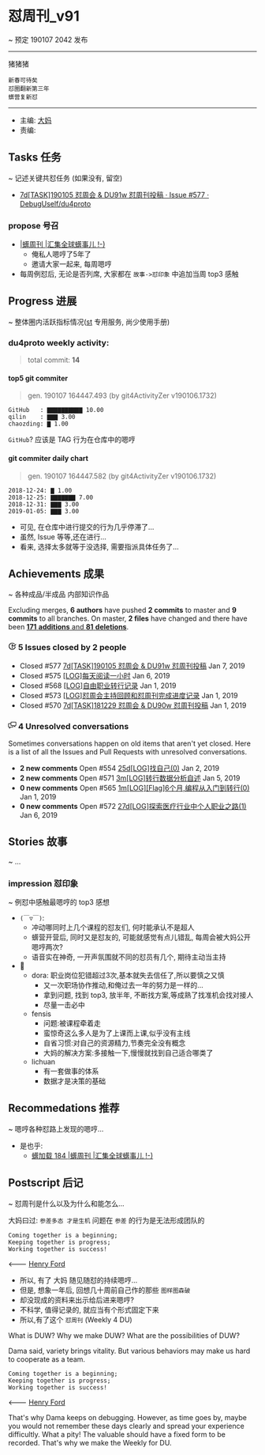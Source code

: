 # 怼周刊_v91
~ 预定 190107 2042 发布

-----------------------------------------

猪猪猪

    新春可待矣
    怼圈翻新第三年
    蠎营复新怼


-----------------------------------------

- 主编: [大妈](http://du.zoomquiet.io/2014-02/ac0-zq/)
- 责编:


## Tasks 任务 
~ 记述关键共怼任务 (如果没有, 留空)

- [7d[TASK]190105 怼周会 & DU91w 怼周刊投稿 · Issue #577 · DebugUself/du4proto](https://github.com/DebugUself/du4proto/issues/577)

### propose 号召

- [|蠎周刊 |汇集全球蠎事儿 !-)](http://weekly.pychina.org/archives.html)
    + 俺私人嗯哼了5年了
    + 邀请大家一起来, 每周嗯哼
- 每周例怼后, 无论是否列席, 大家都在 `故事->怼印象` 中追加当周 top3 感触


## Progress 进展 
~ 整体圈内活跃指标情况([st](https://github.com/DebugUself/du4proto/tree/DU_tools/st) 专用服务, 尚少使用手册)

### du4proto weekly activity:
> total commit: **14**

#### top5 git commiter
> gen. 190107 164447.493 (by git4ActivityZer v190106.1732)


    GitHub   : ▇▇▇▇▇▇▇▇▇▇ 10.00
    qilin    : ▇▇▇ 3.00 
    chaozding: ▇ 1.00 

`GitHub`? 应该是 TAG 行为在仓库中的嗯哼

#### git commiter daily chart
> gen. 190107 164447.582 (by git4ActivityZer v190106.1732)


    2018-12-24: ▇ 1.00 
    2018-12-25: ▇▇▇▇▇▇▇ 7.00 
    2018-12-31: ▇▇▇ 3.00 
    2019-01-05: ▇▇▇ 3.00 


- 可见, 在仓库中进行提交的行为几乎停滞了...
- 虽然, Issue 等等,还在进行...
- 看来, 选择太多就等于没选择, 需要指派具体任务了...

## Achievements 成果 
~ 各种成品/半成品 内部知识作品


   
  

<div class="authors-and-code">
      <div class="section diffstat-summary v-align-top pt-3">
        Excluding merges, <strong>6 authors</strong>
        have pushed
        <strong><span class="text-emphasized">2</span> commits</strong> to master and
        <strong><span class="text-emphasized">9</span> commits</strong>
        to all branches.
        On master, <strong>2 files</strong>
        have changed and there have been
        <a href="/DebugUself/du4proto/compare/master@%7B1546249927%7D...master" class="lines-changed">
          <strong class="insertions">171</strong> <strong>additions</strong> and
          <strong class="deletions">81</strong> <strong>deletions</strong></a>.
      </div>
      <div class="section v-align-top pt-2">
        <div class="js-graph graph-canvas pulse-authors-graph" data-graph-name="pulse-authors"
            data-url="https://github.com/DebugUself/du4proto/pulse_committer_data">
          <img class="graph-loading dots" src="https://github.githubassets.com/images/spinners/octocat-spinner-128.gif" alt="">
        </div>
      </div>
    </div>




<div id="issues" class="pulse-section">
    <h3 class="conversation-list-heading" id="closed-issues">
      <span class="inner">
        <svg class="octicon octicon-issue-closed" viewBox="0 0 16 16" version="1.1" width="16" height="16" aria-hidden="true"><path fill-rule="evenodd" d="M7 10h2v2H7v-2zm2-6H7v5h2V4zm1.5 1.5l-1 1L12 9l4-4.5-1-1L12 7l-1.5-1.5zM8 13.7A5.71 5.71 0 0 1 2.3 8c0-3.14 2.56-5.7 5.7-5.7 1.83 0 3.45.88 4.5 2.2l.92-.92A6.947 6.947 0 0 0 8 1C4.14 1 1 4.14 1 8s3.14 7 7 7 7-3.14 7-7l-1.52 1.52c-.66 2.41-2.86 4.19-5.48 4.19v-.01z"/></svg>
        <span class="text-emphasized">5</span> Issues
        closed by <span class="text-emphasized">2</span> people
      </span>
    </h3>
    <ul class="simple-conversation-list varied-states">
      <li>
        <span class="State State--red">Closed</span>
        <span class="num">#577</span>
        <a href="/DebugUself/du4proto/issues/577" class="title">7d[TASK]190105 怼周会 &amp; DU91w 怼周刊投稿</a>
        <relative-time datetime="2019-01-07T01:01:51Z">Jan 7, 2019</relative-time>
      </li>
      <li>
        <span class="State State--red">Closed</span>
        <span class="num">#575</span>
        <a href="/DebugUself/du4proto/issues/575" class="title">[LOG]每天阅读一小时</a>
        <relative-time datetime="2019-01-06T09:35:58Z">Jan 6, 2019</relative-time>
      </li>
      <li>
        <span class="State State--red">Closed</span>
        <span class="num">#568</span>
        <a href="/DebugUself/du4proto/issues/568" class="title">[LOG]自由职业转行记录</a>
        <relative-time datetime="2019-01-01T12:58:33Z">Jan 1, 2019</relative-time>
      </li>
      <li>
        <span class="State State--red">Closed</span>
        <span class="num">#573</span>
        <a href="/DebugUself/du4proto/issues/573" class="title">[LOG]怼周会主持回顾和怼周刊完成进度记录</a>
        <relative-time datetime="2018-12-31T16:52:36Z">Jan 1, 2019</relative-time>
      </li>
      <li>
        <span class="State State--red">Closed</span>
        <span class="num">#570</span>
        <a href="/DebugUself/du4proto/issues/570" class="title">7d[TASK]181229 怼周会 &amp; DU90w 怼周刊投稿</a>
        <relative-time datetime="2018-12-31T16:52:26Z">Jan 1, 2019</relative-time>
      </li>
    </ul>

    
<div id="active_discussions" class="pulse-section">
  <h3 class="conversation-list-heading">
    <span class="inner">
      <svg class="octicon octicon-comment-discussion" viewBox="0 0 16 16" version="1.1" width="16" height="16" aria-hidden="true"><path fill-rule="evenodd" d="M15 1H6c-.55 0-1 .45-1 1v2H1c-.55 0-1 .45-1 1v6c0 .55.45 1 1 1h1v3l3-3h4c.55 0 1-.45 1-1V9h1l3 3V9h1c.55 0 1-.45 1-1V2c0-.55-.45-1-1-1zM9 11H4.5L3 12.5V11H1V5h4v3c0 .55.45 1 1 1h3v2zm6-3h-2v1.5L11.5 8H6V2h9v6z"/></svg>
      <span class="text-emphasized">4</span>
      Unresolved conversations
    </span>
  </h3>
  <p>
    Sometimes conversations happen on old items that aren't yet closed.
    Here is a list of all the Issues and Pull Requests with unresolved
    conversations.
  </p>

  <ul class="simple-conversation-list varied-states">
    <li>
      <strong class="meta">2 new comments</strong>
      <span class="State State--green">Open</span>
      <span class="num">#554</span>
      <a href="https://github.com/DebugUself/du4proto/issues/554" class="title">25d[LOG]找自己(0)</a>
      <relative-time datetime="2019-01-02T02:42:19Z">Jan 2, 2019</relative-time>
    </li>
    <li>
      <strong class="meta">2 new comments</strong>
      <span class="State State--green">Open</span>
      <span class="num">#571</span>
      <a href="https://github.com/DebugUself/du4proto/issues/571" class="title">3m[LOG]转行数据分析自述</a>
      <relative-time datetime="2019-01-04T16:21:57Z">Jan 5, 2019</relative-time>
    </li>
    <li>
      <strong class="meta">0 new comments</strong>
      <span class="State State--green">Open</span>
      <span class="num">#565</span>
      <a href="https://github.com/DebugUself/du4proto/issues/565" class="title">1m[LOG][Flag]6个月,编程从入门到转行(0)</a>
      <relative-time datetime="2019-01-01T00:37:26Z">Jan 1, 2019</relative-time>
    </li>
    <li>
      <strong class="meta">0 new comments</strong>
      <span class="State State--green">Open</span>
      <span class="num">#572</span>
      <a href="https://github.com/DebugUself/du4proto/issues/572" class="title">27d[LOG]探索医疗行业中个人职业之路(1)</a>
      <relative-time datetime="2019-01-06T14:19:14Z">Jan 6, 2019</relative-time>
    </li>
  </ul>
</div>



      
## Stories 故事 
~ ...

### impression 怼印象 
~ 例怼中感触最嗯哼的 top3 感想

- `(￣▽￣)`:
    + 冲动哪同时上几个课程的怼友们, 何时能承认不是超人
    + 蠎营开营后, 同时又是怼友的, 可能就感觉有点儿错乱, 每周会被大妈公开嗯哼两次?
    + 语音实在神奇, 一开声氛围就不同的怼员有几个, 期待主动当主持
- 🐧
    + dora: 职业岗位犯错超过3次,基本就失去信任了,所以要慎之又慎
        * 又一次职场协作推动,和俺过去一年的努力是一样的... 
        * 拿到问题, 找到 top3, 放半年, 不断找方案,等成熟了找准机会找对接人
        * 尽量一击必中
    + fensis 
        * 问题:被课程牵着走
        * 蛮惊奇这么多人是为了上课而上课,似乎没有主线
        * 自省习惯:对自己的资源精力,节奏完全没有概念
        * 大妈的解决方案:多接触一下,慢慢就找到自己适合哪类了
    + lichuan
        * 有一套做事的体系
        * 数据才是决策的基础



## Recommedations 推荐 
~ 嗯哼各种怼路上发现的嗯哼...

- 是也乎:
    + [蠎加载 184 |蠎周刊 |汇集全球蠎事儿 !-)](http://weekly.pychina.org/importpython/importpython-184.html)


## Postscript 后记 
~ 怼周刊是什么以及为什么和能怎么...

大妈曰过: `参差多态 才是生机`
问题在 `参差` 的行为是无法形成团队的

    Coming together is a beginning; 
    Keeping together is progress; 
    Working together is success!

<--- [Henry Ford](https://www.brainyquote.com/quotes/quotes/h/henryford121997.html)

- 所以, 有了 大妈 随见随怼的持续嗯哼...
- 但是, 想象一年后, 回想几十周前自己作的那些 `图样图森破` 
- 却没现成的资料来出示给后进来嗯哼?
- 不科学, 值得记录的, 就应当有个形式固定下来
- 所以,有了这个 `怼周刊` (Weekly 4 DU)

What is DUW?
Why we make DUW?
What are the possibilities of DUW?

Dama said, variety brings vitality.
But various behaviors may make us hard to cooperate as a team.

    Coming together is a beginning; 
    Keeping together is progress; 
    Working together is success!

<--- [Henry Ford](https://www.brainyquote.com/quotes/quotes/h/henryford121997.html)

That's why Dama keeps on debugging.
However, as time goes by, maybe you would not remember these days clearly and spread your experience difficultly.
What a pity!
The valuable should have a fixed form to be recorded.
That's why we make the Weekly for DU.

